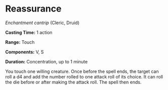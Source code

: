 # Reassurance
*Enchantment cantrip* (Cleric, Druid)

**Casting Time:** 1 action

**Range:** Touch

**Components:** V, S

**Duration:** Concentration, up to 1 minute

You touch one willing creature. Once before the spell ends, the target can roll a d4 and add the number rolled to one attack roll of its choice. It can roll the die before or after making the attack roll. The spell then ends.
